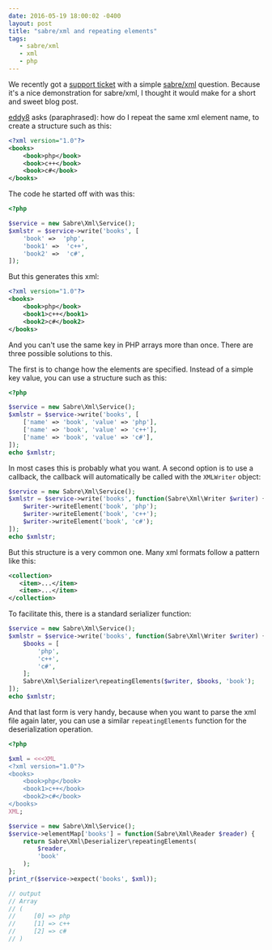 ```yaml
---
date: 2016-05-19 18:00:02 -0400
layout: post
title: "sabre/xml and repeating elements"
tags:
   - sabre/xml 
   - xml
   - php 
---
```


We recently got a [support ticket][1] with a simple [sabre/xml][3] question. 
Because it's a nice demonstration for sabre/xml, I thought it would make for a
short and sweet blog post.

[eddy8][2] asks (paraphrased): how do I repeat the same xml element name, to
create a structure such as this:

```xml
<?xml version="1.0"?>
<books>
    <book>php</book>
    <book>c++</book>
    <book>c#</book>
</books>
```

The code he started off with was this:

```php
<?php

$service = new Sabre\Xml\Service();
$xmlstr = $service->write('books', [
    'book' =>  'php',
    'book1' =>  'c++',
    'book2' =>  'c#',
]);
```

But this generates this xml:

```xml
<?xml version="1.0"?>
<books>
    <book>php</book>
    <book1>c++</book1>
    <book2>c#</book2>
</books>
```

And you can't use the same key in PHP arrays more than once. There are three
possible solutions to this.

The first is to change how the elements are specified. Instead of a simple key
value, you can use a structure such as this:

```php
<?php

$service = new Sabre\Xml\Service();
$xmlstr = $service->write('books', [
    ['name' => 'book', 'value' => 'php'],
    ['name' => 'book', 'value' => 'c++'],
    ['name' => 'book', 'value' => 'c#'],
]);
echo $xmlstr;
```

In most cases this is probably what you want. A second option is to use a
callback, the callback will automatically be called with the `XMLWriter`
object:

```php
$service = new Sabre\Xml\Service();
$xmlstr = $service->write('books', function(Sabre\Xml\Writer $writer) {
    $writer->writeElement('book', 'php');
    $writer->writeElement('book', 'c++');
    $writer->writeElement('book', 'c#');
]);
echo $xmlstr;
```

But this structure is a very common one. Many xml formats follow a pattern
like this:

```xml
<collection>
   <item>...</item>
   <item>...</item>
</collection>
```

To facilitate this, there is a standard serializer function:

```php
$service = new Sabre\Xml\Service();
$xmlstr = $service->write('books', function(Sabre\Xml\Writer $writer) {
    $books = [
        'php',
        'c++',
        'c#',
    ];
    Sabre\Xml\Serializer\repeatingElements($writer, $books, 'book');
]);
echo $xmlstr;
```

And that last form is very handy, because when you want to parse the xml file
again later, you can use a similar `repeatingElements` function for the
deserialization operation.

```php
<?php

$xml = <<<XML
<?xml version="1.0"?>
<books>
    <book>php</book>
    <book1>c++</book>
    <book2>c#</book>
</books>
XML;

$service = new Sabre\Xml\Service();
$service->elementMap['books'] = function(Sabre\Xml\Reader $reader) {
    return Sabre\Xml\Deserializer\repeatingElements(
        $reader,
        'book'
    );
};
print_r($service->expect('books', $xml));

// output
// Array
// (
//     [0] => php
//     [1] => c++
//     [2] => c#
// )
```


[1]: https://github.com/fruux/sabre-xml/issues/98
[2]: https://github.com/eddy8
[3]: http://sabre.io/xml/
